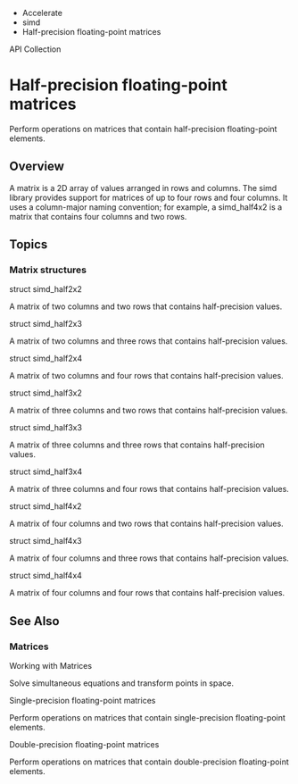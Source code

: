 

- Accelerate
- simd
-  Half-precision floating-point matrices 

API Collection

# Half-precision floating-point matrices

Perform operations on matrices that contain half-precision floating-point elements.

## Overview

A matrix is a 2D array of values arranged in rows and columns. The simd library provides support for matrices of up to four rows and four columns. It uses a column-major naming convention; for example, a simd_half4x2 is a matrix that contains four columns and two rows.

## Topics

### Matrix structures

struct simd_half2x2

A matrix of two columns and two rows that contains half-precision values.

struct simd_half2x3

A matrix of two columns and three rows that contains half-precision values.

struct simd_half2x4

A matrix of two columns and four rows that contains half-precision values.

struct simd_half3x2

A matrix of three columns and two rows that contains half-precision values.

struct simd_half3x3

A matrix of three columns and three rows that contains half-precision values.

struct simd_half3x4

A matrix of three columns and four rows that contains half-precision values.

struct simd_half4x2

A matrix of four columns and two rows that contains half-precision values.

struct simd_half4x3

A matrix of four columns and three rows that contains half-precision values.

struct simd_half4x4

A matrix of four columns and four rows that contains half-precision values.

## See Also

### Matrices

Working with Matrices

Solve simultaneous equations and transform points in space.

Single-precision floating-point matrices

Perform operations on matrices that contain single-precision floating-point elements.

Double-precision floating-point matrices

Perform operations on matrices that contain double-precision floating-point elements.

